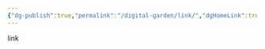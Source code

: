```yaml
---
{"dg-publish":true,"permalink":"/digital-garden/link/","dgHomeLink":true,"dgPassFrontmatter":false}
---
```


link